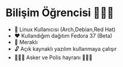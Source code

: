 # Bilişim Öğrencisi 🧑🏻‍💻 

- 🐧 Linux Kullanıcısı (Arch,Debian,Red Hat) 
- ❤️ Kullandığım dağıtım Fedora 37 (Beta)
- 👀 Meraklı 
- 🔓 Açık kaynaklı yazılım kullanmaya çalışır
- 👮🏻‍♂️ Asker ve Polis hayranı 💂🏻‍♂️
